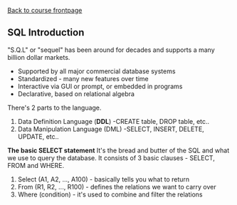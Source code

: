 [Back to course frontpage](courses/introduction-to-sql/index.md)

## SQL Introduction

"S.Q.L" or "sequel" has been around for decades and supports a many billion dollar markets.

- Supported by all major commercial database systems
- Standardized - many new features over time
- Interactive via GUI or prompt, or embedded in programs
- Declarative, based on relational algebra

There's 2 parts to the language.

1. Data Definition Language (**DDL**)
   -CREATE table, DROP table, etc..
2. Data Manipulation Language (DML)
   -SELECT, INSERT, DELETE, UPDATE, etc..

**The basic SELECT statement**
It's the bread and butter of the SQL and what we use to query the database. It consists of 3 basic clauses - SELECT, FROM and WHERE.

1. Select (A1, A2, ..., A100) - basically tells you what to return
2. From (R1, R2, ..., R100) - defines the relations we want to carry over
3. Where (condition) - it's used to combine and filter the relations
